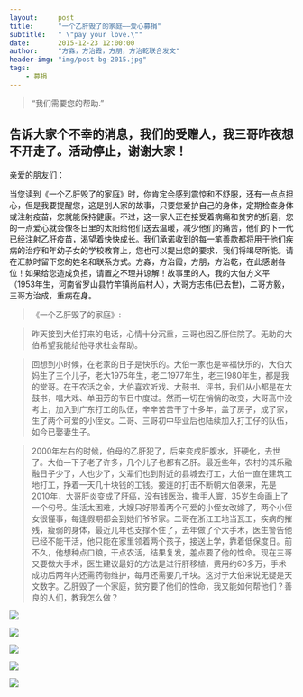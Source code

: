 ```yaml
---
layout:     post
title:      "一个乙肝毁了的家庭——爱心募捐"
subtitle:   " \"pay your love.\""
date:       2015-12-23 12:00:00
author:     "方淼，方治霞，方朋，方治乾联合发文"
header-img: "img/post-bg-2015.jpg"
tags:
    - 募捐
---
```


> “我们需要您的帮助.”

## 告诉大家个不幸的消息，我们的受赠人，我三哥昨夜想不开走了。活动停止，谢谢大家！

亲爱的朋友们：

当您读到《一个乙肝毁了的家庭》时，你肯定会感到震惊和不舒服，还有一点点担心，但是我要提醒您，这是别人家的故事，只要您爱护自己的身体，定期检查身体或注射疫苗，您就能保持健康。不过，这一家人正在接受着病痛和贫穷的折磨，您的一点爱心就会像冬日里的太阳给他们送去温暖，减少他们的痛苦，他们的下一代已经注射乙肝疫苗，渴望着快快成长。我们承诺收到的每一笔善款都将用于他们疾病的治疗和年幼子女的学校教育上，您也可以提出您的要求，我们将竭尽所能。请在汇款时留下您的姓名和联系方式。方淼，方治霞，方朋，方治乾，在此感谢各位！如果给您造成负担，请置之不理并谅解！
​
故事里的人，我的大伯方义平（1953年生，河南省罗山县竹竿镇尚庙村人），大哥方志伟(已去世)，二哥方毅，三哥方治成，重病在身。

>《一个乙肝毁了的家庭》: 

>昨天接到大伯打来的电话，心情十分沉重，三哥也因乙肝住院了。无助的大伯希望我能给他寻求社会帮助。

>回想到小时候，在老家的日子是快乐的。大伯一家也是幸福快乐的，大伯大妈生了三个儿子，老大1975年生，老二1977年生，老三1980年生，都是我的堂哥。在干农活之余，大伯喜欢听戏、大鼓书、评书，我们从小都是在大鼓书，唱大戏、单田芳的节目中度过。然而一切在悄悄的改变，大哥高中没考上，加入到广东打工的队伍，辛辛苦苦干了十多年，盖了房子，成了家，生了两个可爱的小侄女。二哥、三哥初中毕业后也陆续加入打工仔的队伍，如今已娶妻生子。

>2000年左右的时候，伯母的乙肝犯了，后来变成肝腹水，肝硬化，去世了。大伯一下子老了许多，几个儿子也都有乙肝。最近些年，农村的其乐融融日子少了，人也少了，父辈们也到附近的县城去打工，大伯一直在建筑工地打工，挣着一天几十块钱的工钱。接连的打击不断朝大伯袭来，先是2010年，大哥肝炎变成了肝癌，没有钱医治，撒手人寰，35岁生命画上了一个句号。生活太困难，大嫂只好带着两个可爱的小侄女改嫁了，两个小侄女很懂事，每逢假期都会到她们爷爷家。二哥在浙江工地当瓦工，疾病的摧残，瘦弱的身体，最近几年也支撑不住了，去年做了个大手术，医生警告他已经不能干活，他只能在家里领着两个孩子，接送上学，靠着低保度日。前不久，他想种点口粮，干点农活，结果复发，差点要了他的性命。现在三哥又要做大手术，医生建议最好的方法是进行肝移植，费用约60多万，手术成功后两年内还需药物维护，每月还需要几千块。这对于大伯来说无疑是天文数字。乙肝毁了一个家庭，贫穷要了他们的性命，我又能如何帮他们？善良的人们，教我怎么做？

![](http://paylove.github.io/img/36.pic.jpg)

![](http://paylove.github.io/img/41.pic.jpg)

![](http://paylove.github.io/img/43.pic.jpg)

![](http://paylove.github.io/img/57.pic.jpg)

![](http://paylove.github.io/img/56.pic.jpg)



